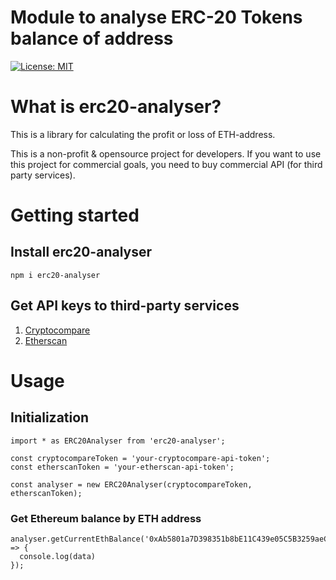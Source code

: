 # Module to analyse ERC-20 Tokens balance of address

[![License: MIT](https://img.shields.io/badge/License-MIT-yellow.svg)](https://github.com/shevchenkonik/erc20-analyser/blob/master/LICENSE)


# What is erc20-analyser?

This is a library for calculating the profit or loss of ETH-address.

This is a non-profit & opensource project for developers. If you want to use this project for commercial goals, you need to buy commercial API (for third party services).

# Getting started

## Install erc20-analyser

```
npm i erc20-analyser
```

## Get API keys to third-party services

1. [Cryptocompare](https://www.cryptocompare.com/)
2. [Etherscan](https://etherscan.io/)

# Usage

## Initialization
```
import * as ERC20Analyser from 'erc20-analyser';

const cryptocompareToken = 'your-cryptocompare-api-token';
const etherscanToken = 'your-etherscan-api-token';

const analyser = new ERC20Analyser(cryptocompareToken, etherscanToken);
```

### Get Ethereum balance by ETH address
```
analyser.getCurrentEthBalance('0xAb5801a7D398351b8bE11C439e05C5B3259aeC9B').then(data => {
  console.log(data)
});
```
